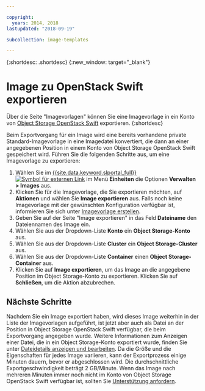 ```yaml
---

copyright:
  years: 2014, 2018
lastupdated: "2018-09-19"

subcollection: image-templates

---
```


{:shortdesc: .shortdesc}
{:new_window: target="_blank"}

# Image zu OpenStack Swift exportieren

Über die Seite "Imagevorlagen" können Sie eine Imagevorlage in ein Konto von [Object Storage OpenStack Swift](/docs/infrastructure/objectstorage-swift?topic=objectstorage-swift-GettingStarted#getting-started-with-object-storage-openstack-swift) exportieren.
{:shortdesc}

Beim Exportvorgang für ein Image wird eine bereits vorhandene private Standard-Imagevorlage in eine Imagedatei konvertiert, die dann an einer angegebenen Position in einem Konto von Object Storage OpenStack Swift gespeichert wird. Führen Sie die folgenden Schritte aus, um eine Imagevorlage zu exportieren:

1. Wählen Sie im [{{site.data.keyword.slportal_full}} ![Symbol für externen Link](../../icons/launch-glyph.svg "Symbol für externen Link")](https://control.softlayer.com/) im Menü **Einheiten** die Optionen **Verwalten > Images** aus.
2. Klicken Sie für die Imagevorlage, die Sie exportieren möchten, auf **Aktionen** und wählen Sie **Image exportieren** aus. Falls noch keine Imagevorlage mit der gewünschten Konfiguration verfügbar ist, informieren Sie sich unter [Imagevorlage erstellen](/docs/infrastructure/image-templates?topic=image-templates-creating-an-image-template).
3. Geben Sie auf der Seite "Image exportieren" in das Feld **Dateiname** den Dateiennamen des Image ein.
5. Wählen Sie aus der Dropdown-Liste **Konto** ein **Object Storage-Konto** aus.
6. Wählen Sie aus der Dropdown-Liste **Cluster** ein **Object Storage-Cluster** aus.
7. Wählen Sie aus der Dropdown-Liste **Container** einen **Object Storage-Container** aus.
8. Klicken Sie auf **Image exportieren**, um das Image an die angegebene Position im Object Storage-Konto zu exportieren. Klicken Sie auf **Schließen**, um die Aktion abzubrechen.

## Nächste Schritte

Nachdem Sie ein Image exportiert haben, wird dieses Image weiterhin in der Liste der Imagevorlagen aufgeführt, ist jetzt aber auch als Datei an der Position in Object Storage OpenStack Swift verfügbar, die beim Exportvorgang angegeben wurde. Weitere Informationen zum Anzeigen einer Datei, die in ein Object Storage-Konto exportiert wurde, finden Sie unter [Dateidetails anzeigen und bearbeiten](/docs/infrastructure/objectstorage-swift?topic=objectstorage-swift-OSSSLPortal#viewing-and-editing-file-details). Da die Größe und die Eigenschaften für jedes Image variieren, kann der Exportprozess einige Minuten dauern, bevor er abgeschlossen wird. Die durchschnittliche Exportgeschwindigkeit beträgt 2 GB/Minute. Wenn das Image nach mehreren Minuten immer noch nicht im Konto von Object Storage OpenStack Swift verfügbar ist, sollten Sie [Unterstützung anfordern](/docs/get-support?topic=get-support-getting-customer-support).
